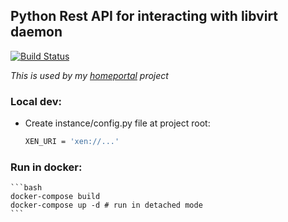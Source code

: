 ## Python Rest API for interacting with libvirt daemon

[![Build Status](https://travis-ci.org/dariusbakunas/pyvirt-api.svg?branch=master)](https://travis-ci.org/dariusbakunas/pyvirt-api)

*This is used by my [homeportal](https://github.com/dariusbakunas/homeportal) project*

### Local dev:

* Create instance/config.py file at project root:

    ```bash
    XEN_URI = 'xen://...'
    ```
    
### Run in docker:

    ```bash
    docker-compose build
    docker-compose up -d # run in detached mode
    ```
